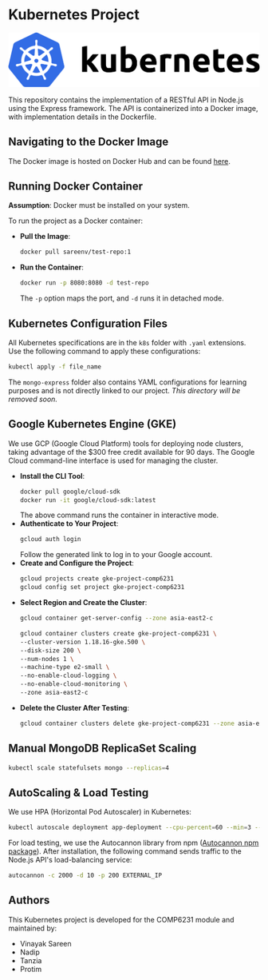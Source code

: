 
# Kubernetes Project

<img src="banner.png">

This repository contains the implementation of a RESTful API in Node.js using the Express framework. The API is containerized into a Docker image, with implementation details in the Dockerfile.

## Navigating to the Docker Image

The Docker image is hosted on Docker Hub and can be found [here](https://hub.docker.com/repository/docker/sareenv/test-repo).

## Running Docker Container

**Assumption**: Docker must be installed on your system.

To run the project as a Docker container:

* **Pull the Image**:
    ```bash
    docker pull sareenv/test-repo:1
    ```
* **Run the Container**:
    ```bash
    docker run -p 8080:8080 -d test-repo
    ```
    The `-p` option maps the port, and `-d` runs it in detached mode.

## Kubernetes Configuration Files

All Kubernetes specifications are in the `k8s` folder with `.yaml` extensions. Use the following command to apply these configurations:
```bash
kubectl apply -f file_name
```
The `mongo-express` folder also contains YAML configurations for learning purposes and is not directly linked to our project. *This directory will be removed soon.*

## Google Kubernetes Engine (GKE)

We use GCP (Google Cloud Platform) tools for deploying node clusters, taking advantage of the $300 free credit available for 90 days. The Google Cloud command-line interface is used for managing the cluster.

- **Install the CLI Tool**:
    ```bash
    docker pull google/cloud-sdk
    docker run -it google/cloud-sdk:latest
    ```
    The above command runs the container in interactive mode.
- **Authenticate to Your Project**:
    ```bash
    gcloud auth login
    ```
    Follow the generated link to log in to your Google account.
- **Create and Configure the Project**:
    ```bash
    gcloud projects create gke-project-comp6231
    gcloud config set project gke-project-comp6231
    ```
- **Select Region and Create the Cluster**:
    ```bash
    gcloud container get-server-config --zone asia-east2-c
    ```
    ```bash
    gcloud container clusters create gke-project-comp6231 \
    --cluster-version 1.18.16-gke.500 \
    --disk-size 200 \
    --num-nodes 1 \
    --machine-type e2-small \
    --no-enable-cloud-logging \
    --no-enable-cloud-monitoring \
    --zone asia-east2-c
    ```
- **Delete the Cluster After Testing**:
    ```bash
    gcloud container clusters delete gke-project-comp6231 --zone asia-east2-c
    ```

## Manual MongoDB ReplicaSet Scaling

```bash
kubectl scale statefulsets mongo --replicas=4
```

## AutoScaling & Load Testing

We use HPA (Horizontal Pod Autoscaler) in Kubernetes:
```bash
kubectl autoscale deployment app-deployment --cpu-percent=60 --min=3 --max=10
```
For load testing, we use the Autocannon library from npm ([Autocannon npm package](https://www.npmjs.com/package/autocannon)). After installation, the following command sends traffic to the Node.js API's load-balancing service:
```bash
autocannon -c 2000 -d 10 -p 200 EXTERNAL_IP
```

## Authors

This Kubernetes project is developed for the COMP6231 module and maintained by:

- Vinayak Sareen
- Nadip
- Tanzia
- Protim
